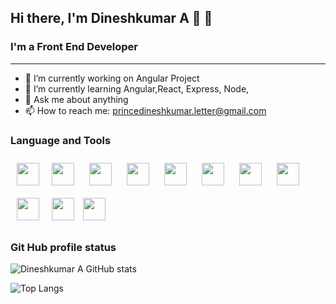 
## Hi there, I'm Dineshkumar A :tada: 👋

### I'm a Front End Developer
***

- 🔭 I’m currently working on Angular Project
- 🌱 I’m currently learning  Angular,React, Express, Node, 
- 💬 Ask me about anything
- 📫 How to reach me: princedineshkumar.letter@gmail.com

### Language and  Tools

<img src="https://cdn.jsdelivr.net/gh/devicons/devicon@latest/icons/html5/html5-plain-wordmark.svg" width=36px; style="padding:10px;"><img src="https://cdn.jsdelivr.net/gh/devicons/devicon@latest/icons/css3/css3-original-wordmark.svg" width=36px style="padding:10px;">
<img src="https://cdn.jsdelivr.net/gh/devicons/devicon@latest/icons/javascript/javascript-original.svg" width=36px style="padding:10px;">
 <img src="https://cdn.jsdelivr.net/gh/devicons/devicon@latest/icons/typescript/typescript-original.svg" width=36px style="padding:10px;">
 <img src="https://cdn.jsdelivr.net/gh/devicons/devicon@latest/icons/angular/angular-original.svg" width=36px style="padding:10px;">
 <img src="https://cdn.jsdelivr.net/gh/devicons/devicon@latest/icons/vscode/vscode-original.svg" width=36px style="padding:10px;">
<img src="https://cdn.jsdelivr.net/gh/devicons/devicon@latest/icons/amazonwebservices/amazonwebservices-original-wordmark.svg" width=36px style="padding:10px;"/>
<img src="https://cdn.jsdelivr.net/gh/devicons/devicon@latest/icons/bootstrap/bootstrap-original.svg" width=36px style="padding:10px;"><img src="https://cdn.jsdelivr.net/gh/devicons/devicon@latest/icons/github/github-original-wordmark.svg" width=36px style="padding:10px;"><img src="https://cdn.jsdelivr.net/gh/devicons/devicon@latest/icons/githubactions/githubactions-original.svg" width=36px style="padding:10px;">
<img src="https://cdn.jsdelivr.net/gh/devicons/devicon@latest/icons/git/git-original-wordmark.svg" width=36px style="padding-right:10px">
### Git Hub profile status
    
![Dineshkumar A GitHub stats](https://github-readme-stats.vercel.app/api?username=princedinesh007&show_icons=true)
          
![Top Langs](https://github-readme-stats.vercel.app/api/top-langs/?username=princedinesh007)
